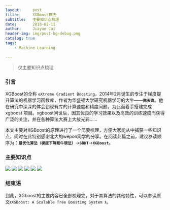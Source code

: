 ```yaml
---
layout:     post
title:      XGBoost算法
subtitle:   主要知识点梳理
date:       2018-02-11
author:     Jiayue Cai
header-img: img/post-bg-debug.png
catalog: true
tags:
    - Machine Learning

---
```



>仅主要知识点梳理

### 引言

XGBoost的全称 `eXtreme Gradient Boosting`，2014年2月诞生的专注于梯度提升算法的机器学习函数库，作者为华盛顿大学研究机器学习的大牛——**`陈天奇`**。他在研究中深深的体会到现有库的计算速度和精度问题，为此而着手搭建完成 xgboost 项目。xgboost问世后，因其优良的学习效果以及高效的训练速度而获得广泛的关注，并在各种算法大赛上大放光彩……

本文主要对XGBoost的原理进行了一个简要梳理，方便大家能从中捕获一些知识点，同时在此特别感谢北大的wepon同学的分享。在阅读此篇之前，建议参读顺序为：**`最优化算法（梯度下降和牛顿法）`**->**`GBDT`**->**`XGBoost`**。
 
### 主要知识点 

![](https://upload-images.jianshu.io/upload_images/13187322-23a6fb5d3b8e0dd9.png?imageMogr2/auto-orient/strip%7CimageView2/2/w/700)
![](https://upload-images.jianshu.io/upload_images/13187322-dd26e80681c7bb3e.png?imageMogr2/auto-orient/strip%7CimageView2/2/w/700)
![](https://upload-images.jianshu.io/upload_images/13187322-642fd47bdb2f2878.png?imageMogr2/auto-orient/strip%7CimageView2/2/w/700)
![](https://upload-images.jianshu.io/upload_images/13187322-4c8694ab534d7c5c.png?imageMogr2/auto-orient/strip%7CimageView2/2/w/700)
![](https://upload-images.jianshu.io/upload_images/13187322-4eee434f654f1f1e.png?imageMogr2/auto-orient/strip%7CimageView2/2/w/700)
![](https://upload-images.jianshu.io/upload_images/13187322-4750ec72b8db039c.png?imageMogr2/auto-orient/strip%7CimageView2/2/w/700)
	
	
### 结束语

到此，XGboost的主要内容已全部梳理完，对于其算法的其他特性，可以参读原文`《XGBoost: A Scalable Tree Boosting System 》`。
	



